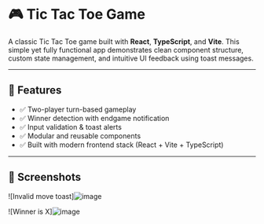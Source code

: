 # 🎮 Tic Tac Toe Game

A classic Tic Tac Toe game built with **React**, **TypeScript**, and **Vite**. This simple yet fully functional app demonstrates clean component structure, custom state management, and intuitive UI feedback using toast messages.

---

## 🚀 Features

- ✅ Two-player turn-based gameplay
- ✅ Winner detection with endgame notification
- ✅ Input validation & toast alerts
- ✅ Modular and reusable components
- ✅ Built with modern frontend stack (React + Vite + TypeScript)

---
## 📸 Screenshots
![Invalid move toast]![image](https://github.com/user-attachments/assets/339d638d-054c-496c-bcfd-8a32aed75ea9)

![Winner is X]![image](https://github.com/user-attachments/assets/0675c5bf-0a5c-4cc8-ae21-dda778c406a4)
